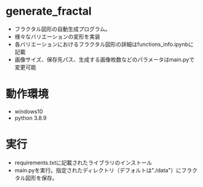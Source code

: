 # generate_fractal

- フラクタル図形の自動生成プログラム。  
- 様々なバリエーションの変形を実装  
- 各バリエーションにおけるフラクタル図形の詳細はfunctions_info.ipynbに記載
- 画像サイズ、保存先パス、生成する画像枚数などのパラメータはmain.pyで変更可能

# 動作環境
- windows10  
- python 3.8.9

# 実行
- requirements.txtに記載されたライブラリのインストール
- main.pyを実行。指定されたディレクトリ（デフォルトは"./data"）にフラクタル図形を保存。

